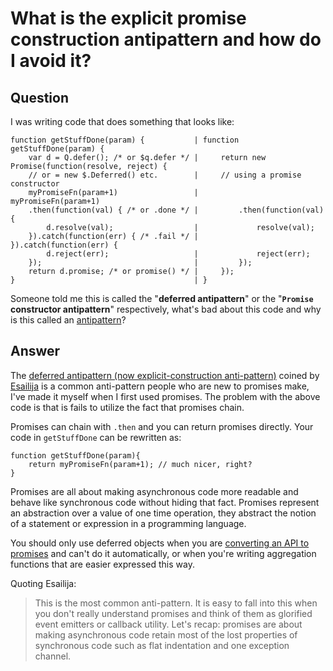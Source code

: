 
# What is the explicit promise construction antipattern and how do I avoid it?

## Question
        
I was writing code that does something that looks like:

    function getStuffDone(param) {           | function getStuffDone(param) {
        var d = Q.defer(); /* or $q.defer */ |     return new Promise(function(resolve, reject) {
        // or = new $.Deferred() etc.        |     // using a promise constructor
        myPromiseFn(param+1)                 |         myPromiseFn(param+1)
        .then(function(val) { /* or .done */ |         .then(function(val) {
            d.resolve(val);                  |             resolve(val);
        }).catch(function(err) { /* .fail */ |         }).catch(function(err) {
            d.reject(err);                   |             reject(err);
        });                                  |         });
        return d.promise; /* or promise() */ |     });
    }                                        | }
    

Someone told me this is called the "**deferred antipattern**" or the "**`Promise` constructor antipattern**" respectively, what's bad about this code and why is this called an [antipattern](https://en.wikipedia.org/wiki/Anti-pattern)?

## Answer
        
The [deferred antipattern (now explicit-construction anti-pattern)](https://github.com/petkaantonov/bluebird/wiki/Promise-anti-patterns#the-deferred-anti-pattern) coined by [Esailija](https://stackoverflow.com/users/995876/esailija) is a common anti-pattern people who are new to promises make, I've made it myself when I first used promises. The problem with the above code is that is fails to utilize the fact that promises chain.

Promises can chain with `.then` and you can return promises directly. Your code in `getStuffDone` can be rewritten as:

    function getStuffDone(param){
        return myPromiseFn(param+1); // much nicer, right?
    }
    

Promises are all about making asynchronous code more readable and behave like synchronous code without hiding that fact. Promises represent an abstraction over a value of one time operation, they abstract the notion of a statement or expression in a programming language.

You should only use deferred objects when you are [converting an API to promises](https://stackoverflow.com/questions/22519784/how-do-i-convert-an-existing-callback-api-to-promises) and can't do it automatically, or when you're writing aggregation functions that are easier expressed this way.

Quoting Esailija:

> This is the most common anti-pattern. It is easy to fall into this when you don't really understand promises and think of them as glorified event emitters or callback utility. Let's recap: promises are about making asynchronous code retain most of the lost properties of synchronous code such as flat indentation and one exception channel.
